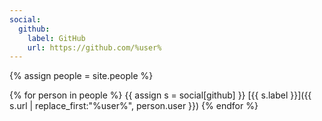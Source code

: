 ```yaml
---
social:
  github:
    label: GitHub
    url: https://github.com/%user%
---
```

{% assign people = site.people %}

{% for person in people %}
  {{ assign s = social[github] }}
  [{{ s.label }}]({{ s.url | replace_first:"%user%", person.user }})
{% endfor %}

